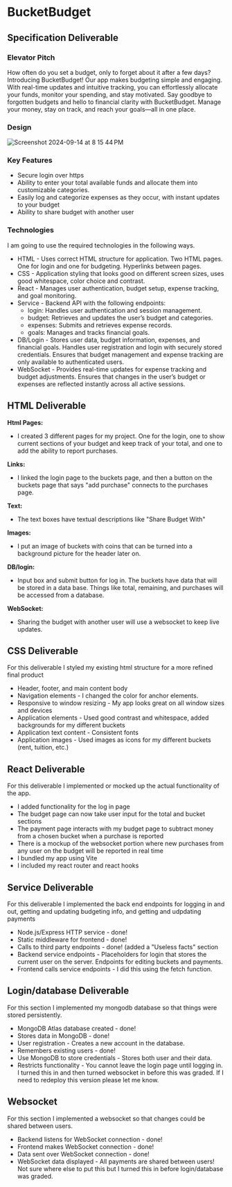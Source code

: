 # BucketBudget
## Specification Deliverable
### Elevator Pitch
  How often do you set a budget, only to forget about it after a few days? Introducing BucketBudget! Our app makes budgeting simple and engaging. With real-time updates and intuitive tracking, you can effortlessly allocate your funds, monitor your spending, and stay motivated. Say goodbye to forgotten budgets and hello to financial clarity with BucketBudget. Manage your money, stay on track, and reach your goals—all in one place.
### Design
![Screenshot 2024-09-14 at 8 15 44 PM](https://github.com/user-attachments/assets/2aed66c9-4829-418f-83d7-991762273b35)
### Key Features
- Secure login over https
- Ability to enter your total available funds and allocate them into customizable categories.
- Easily log and categorize expenses as they occur, with instant updates to your budget
- Ability to share budget with another user 
### Technologies
I am going to use the required technologies in the following ways.

- HTML - Uses correct HTML structure for application. Two HTML pages. One for login and one for budgeting. Hyperlinks between pages.
- CSS - Application styling that looks good on different screen sizes, uses good whitespace, color choice and contrast.
- React - Manages user authentication, budget setup, expense tracking, and goal monitoring.
- Service - Backend API with the following endpoints:
  - login: Handles user authentication and session management.
  - budget: Retrieves and updates the user’s budget and categories.
  - expenses: Submits and retrieves expense records.
  - goals: Manages and tracks financial goals.
- DB/Login - Stores user data, budget information, expenses, and financial goals.
Handles user registration and login with securely stored credentials.
Ensures that budget management and expense tracking are only available to authenticated users.
- WebSocket - Provides real-time updates for expense tracking and budget adjustments.
Ensures that changes in the user’s budget or expenses are reflected instantly across all active sessions.

## HTML Deliverable
**Html Pages:**
  - I created 3 different pages for my project. One for the login, one to show current sections of your budget and keep track of your total, and one to add the ability to report purchases.
    
**Links:**
  - I linked the login page to the buckets page, and then a button on the buckets page that says "add purchase" connects to the purchases page.
    
**Text:**
  - The text boxes have textual descriptions like "Share Budget With"
    
**Images:**
  - I put an image of buckets with coins that can be turned into a background picture for the header later on.
    
**DB/login:**
  - Input box and submit button for log in. The buckets have data that will be stored in a data base. Things like total, remaining, and purchases will be accessed from a database.
    
**WebSocket:**
- Sharing the budget with another user will use a websocket to keep live updates.

## CSS Deliverable
For this deliverable I styled my existing html structure for a more refined final product
- Header, footer, and main content body
- Navigation elements - I changed the color for anchor elements.
- Responsive to window resizing - My app looks great on all window sizes and devices
- Application elements - Used good contrast and whitespace, added backgrounds for my different buckets
- Application text content - Consistent fonts
- Application images - Used images as icons for my different buckets (rent, tuition, etc.)

## React Deliverable
For this deliverable I implemented or mocked up the actual functionality of the app.
- I added functionality for the log in page
- The budget page can now take user input for the total and bucket sections
- The payment page interacts with my budget page to subtract money from a chosen bucket when a purchase is reported
- There is a mockup of the websocket portion where new purchases from any user on the budget will be reported in real time
- I bundled my app using Vite
- I included my react router and react hooks

## Service Deliverable
For this deliverable I implemented the back end endpoints for logging in and out, getting and updating budgeting info, and getting and udpdating payments
- Node.js/Express HTTP service - done!
- Static middleware for frontend - done!
- Calls to third party endpoints - done! (added a "Useless facts" section
- Backend service endpoints - Placeholders for login that stores the current user on the server. Endpoints for editing buckets and payments.
- Frontend calls service endpoints - I did this using the fetch function.

## Login/database Deliverable
For this section I implemented my mongodb database so that things were stored persistently.
- MongoDB Atlas database created - done!
- Stores data in MongoDB - done!
- User registration - Creates a new account in the database.
- Remembers existing users - done!
- Use MongoDB to store credentials - Stores both user and their data.
- Restricts functionality - You cannot leave the login page until logging in.
I turned this in and then turned websocket in before this was graded. If I need to redeploy this version please let me know.

## Websocket
For this section I implemented a websocket so that changes could be shared between users.
- Backend listens for WebSocket connection - done!
- Frontend makes WebSocket connection - done!
- Data sent over WebSocket connection - done!
- WebSocket data displayed - All payments are shared between users!
Not sure where else to put this but I turned this in before login/database was graded.

